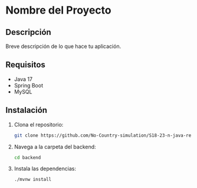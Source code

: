 # Nombre del Proyecto

## Descripción
Breve descripción de lo que hace tu aplicación.

## Requisitos
- Java 17
- Spring Boot
- MySQL

## Instalación
1. Clona el repositorio:
   ```bash
   git clone https://github.com/No-Country-simulation/S18-23-n-java-react.git

2. Navega a la carpeta del backend:
   ```bash
   cd backend
   
3. Instala las dependencias:
   ```bash
   ./mvnw install